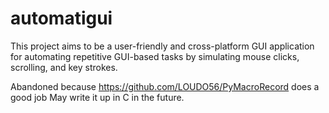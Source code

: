 # automatigui
This project aims to be a user-friendly and cross-platform GUI application for automating repetitive GUI-based tasks by simulating mouse clicks, scrolling, and key strokes.

Abandoned because https://github.com/LOUDO56/PyMacroRecord does a good job
May write it up in C in the future.
